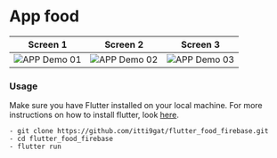 # App food

| Screen 1        | Screen 2           | Screen 3  |
| ------------- | ------------- | ------------- |
| ![APP Demo 01](https://raw.githubusercontent.com/itti9gat/flutter_food_firebase/master/imgs/ss01.png)      | ![APP Demo 02](https://raw.githubusercontent.com/itti9gat/flutter_food_firebase/master/imgs/ss02.png) | ![APP Demo 03](https://raw.githubusercontent.com/itti9gat/flutter_food_firebase/master/imgs/ss03.png) |

### Usage
Make sure you have Flutter installed on your local machine. 
For more instructions on how to install flutter, look [here](https://flutter.io/docs/get-started/install).
```
- git clone https://github.com/itti9gat/flutter_food_firebase.git
- cd flutter_food_firebase
- flutter run
```
